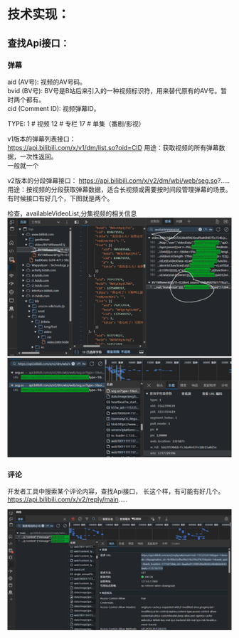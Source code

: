 # 技术实现：

## 查找Api接口：

### 弹幕
aid (AV号): 视频的AV号码。  
bvid (BV号): BV号是B站后来引入的一种视频标识符，用来替代原有的AV号。暂时两个都有。  
cid (Comment ID): 视频弹幕ID。 
 
TYPE:
1    # 视频
12   # 专栏
17   # 单集（番剧/影视）

v1版本的弹幕列表接口：  
https://api.bilibili.com/x/v1/dm/list.so?oid=CID
用途：获取视频的所有弹幕数据，一次性返回。  
一般就一个

v2版本的分段弹幕接口：
https://api.bilibili.com/x/v2/dm/wbi/web/seg.so?.....  
用途：按视频的分段获取弹幕数据，适合长视频或需要按时间段管理弹幕的场景。  
有时候接口有好几个，下图就是两个。


检查，availableVideoList,分集视频的相关信息
![alt text](image-1.png)
![alt text](image-2.png)



### 评论


开发者工具中搜索某个评论内容，查找Api接口，
长这个样，有可能有好几个。  
https://api.bilibili.com/x/v2/reply/main.....

![alt text](image-3.png)
